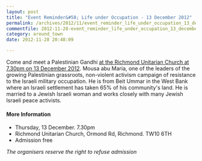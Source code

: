 ```yaml
---
layout: post
title: "Event Reminder&#58; Life under Occupation - 13 December 2012"
permalink: /archives/2012/11/event_reminder_life_under_occupation_13_december_2.html
commentfile: 2012-11-28-event_reminder_life_under_occupation_13_december_2
category: around_town
date: 2012-11-28 20:48:09

---
```


Come and meet a Palestinian Gandhi [at the Richmond Unitarian Church at 7.30pm on 13 December 2012](https://stmargarets.london/event/event/200705143699). Mousa abu Maria, one of the leaders of the growing Palestinian grassroots, non-violent activism campaign of resistance to the Israeli military occupation. He is from Beit Ummar in the West Bank where an Israeli settlement has taken 65% of his community's land. He is married to a Jewish Israeli woman and works closely with many Jewish Israeli peace activists.

#### More Information

-   Thursday, 13 December. 7.30pm
-   Richmond Unitarian Church, Ormond Rd, Richmond. TW10 6TH
-   Admission free

*The organisers reserve the right to refuse admission*
